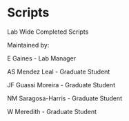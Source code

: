 # Scripts
Lab Wide Completed Scripts

Maintained by:

E Gaines - Lab Manager

AS Mendez Leal - Graduate Student

JF Guassi Moreira - Graduate Student

NM Saragosa-Harris - Graduate Student

W Meredith - Graduate Student

